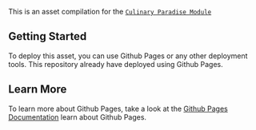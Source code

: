 This is an asset compilation for the [`Culinary Paradise Module`](https://github.com/Trelel129/tatrelel)

## Getting Started

To deploy this asset, you can use Github Pages or any other deployment tools.
This repository already have deployed using Github Pages.

## Learn More

To learn more about Github Pages, take a look at the [Github Pages Documentation](https://pages.github.com/) learn about Github Pages.
